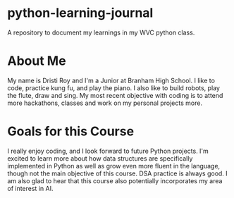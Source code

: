 # python-learning-journal
A repository to document my learnings in my WVC python class.

# About Me
My name is Dristi Roy and I'm a Junior at Branham High School. I like to code, practice kung fu, and play the piano. I also like to build robots, play the flute, draw and sing. My most recent objective with coding is to attend more hackathons, classes and work on my personal projects more.

# Goals for this Course
I really enjoy coding, and I look forward to future Python projects. I'm excited to learn more about how data structures are specifically implemented in Python as well as grow even more fluent in the language, though not the main objective of this course. DSA practice is always good. I am also glad to hear that this course also potentially incorporates my area of interest in AI.
